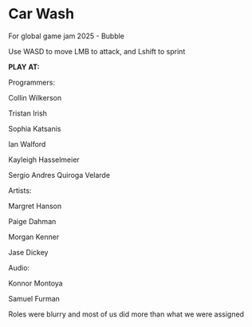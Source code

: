 # Car Wash

For global game jam 2025 - Bubble

Use WASD to move LMB to attack, and Lshift to sprint


**PLAY AT:** 


Programmers:

Collin Wilkerson

Tristan Irish

Sophia Katsanis

Ian Walford

Kayleigh Hasselmeier

Sergio Andres Quiroga Velarde


Artists:

Margret Hanson

Paige Dahman

Morgan Kenner

Jase Dickey


Audio:

Konnor Montoya

Samuel Furman


Roles were blurry and most of us did more than what we were assigned
